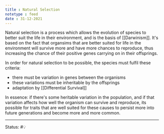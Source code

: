 ```yaml
---
title : Natural Selection
notetype : feed
date : 31-12-2021
---
```


Natural selection is a process which allows the evolution of species to better suit the life in their environment, and is the basis of [[Darwinism]]. It's based on the fact that organsims that are better suited for life in the environment will survive more and have more chances to reproduce, thus increasing the chance of their positive genes carrying on in their offsprings.

In order for natural selection to be possible, the species must fulfil these criteria:
- there must be variation in genes between the organisms
- these variations must be inheritable by the offsprings
- adaptation by [[Differential Survival]]

In essence: if there's some heritable variation in the population, and if that variation affects how well the organism can survive and reproduce, its possible for traits that are well suited for these causes to persist more into future generations and become more and more common.




-----

Status: #💡 


